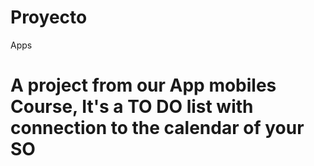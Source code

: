 # Proyecto
Apps

# A project from our App mobiles Course, It's a TO DO list with connection to the calendar of your SO

